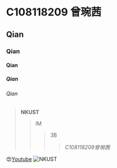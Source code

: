 # C108118209 曾琬茜
## Qian
### Qian
#### Qian
##### Qian
###### Qian 

> **NKUST**
>> IM
>>> 3B
>>>> *C108118209曾琬茜*

😍[Youtube](https://youtube.com.tw)
![NKUST](https://www.nkust.edu.tw/var/file/0/1000/img/513/182513897.png "NKUST")
